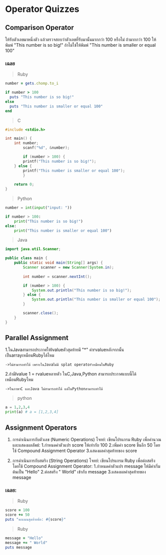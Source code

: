 # Operator Quizzes
## Comparison Operator
ให้รับตัวเลขมาหนึ่งตัว แล้วตรวจสอบว่าตัวเลขที่รับมานั้นมากกว่า 100 หรือไม่ ถ้ามากกว่า 100 ให้พิมพ์ "This number is so big!" ถ้าไม่ใช่ให้พิมพ์ "This number is smaller or equal 100"

### เฉลย

> Ruby

```ruby
number = gets.chomp.to_i

if number > 100
  puts "This number is so big!"
else
  puts "This number is smaller or equal 100"
end
```

> C

```c
#include <stdio.h>

int main() {
	int number;
        scanf("%d", &number);

        if (number > 100) {
		printf("This number is so big!");
	} else {
		printf("This number is smaller or equal 100");
        }
	
	return 0;
}
```

> Python

```python
number = int(input("input: "))

if number > 100:
    print("This number is so big!")
else:
    print("This number is smaller or equal 100")
```

> Java

```java
import java.util.Scanner;

public class main {
	public static void main(String[] args) {
		Scanner scanner = new Scanner(System.in);
		
		int number = scanner.nextInt();

		if (number > 100) {
			System.out.println("This number is so big!");
		} else {
			System.out.println("This number is smaller or equal 100");
		}

		scanner.close();
	}
}
```

## Parallel Assignment
1.ในJavaสามารถประกาศให้lvalueตัวสุดท้ายมี "*" ค่าrvalueหลังจากนั้นเป็นarrayเหมือนRubyได้ไหม

	->ไม่สามารถทำได้ เพราะในJavaไม่มี splat operatorเหมือนในRuby

2.ถ้ามีlvalue 1 = rvalueหลายตัว ในC,Java,Python สามารถประกาศแบบนี้ได้เหมือนRubyไหม

	->ในภาษาC และJava ไม่สามารถทำได้ แต่ในPythonสามารถทำได้
>python
```python
a = 1,2,3,4
print(a) # a = [1,2,3,4]
```

## Assignment Operators
1. การดำเนินการกับตัวเลข (Numeric Operations)
โจทย์:
เขียนโปรแกรม Ruby เพื่อคำนวณและแสดงผลลัพธ์:
1.กำหนดค่าตัวแปร score ให้เท่ากับ 100
2.เพิ่มค่า score ขึ้นอีก 50 โดยใช้ Compound Assignment Operator
3.แสดงผลค่าสุดท้ายของ score

2. การดำเนินการกับสตริง (String Operations)
โจทย์:
เขียนโปรแกรม Ruby เพื่อต่อสตริงโดยใช้ Compound Assignment Operator:
1.กำหนดค่าตัวแปร message ให้มีค่าเริ่มต้นเป็น "Hello"
2.ต่อสตริง " World" เข้ากับ message
3.แสดงผลค่าสุดท้ายของ message

### เฉลย:

> Ruby

```ruby
score = 100
score += 50
puts "คะแนนสุดท้ายคือ: #{score}"
```

> Ruby

```ruby
message = "Hello"
message += " World"
puts message
```
